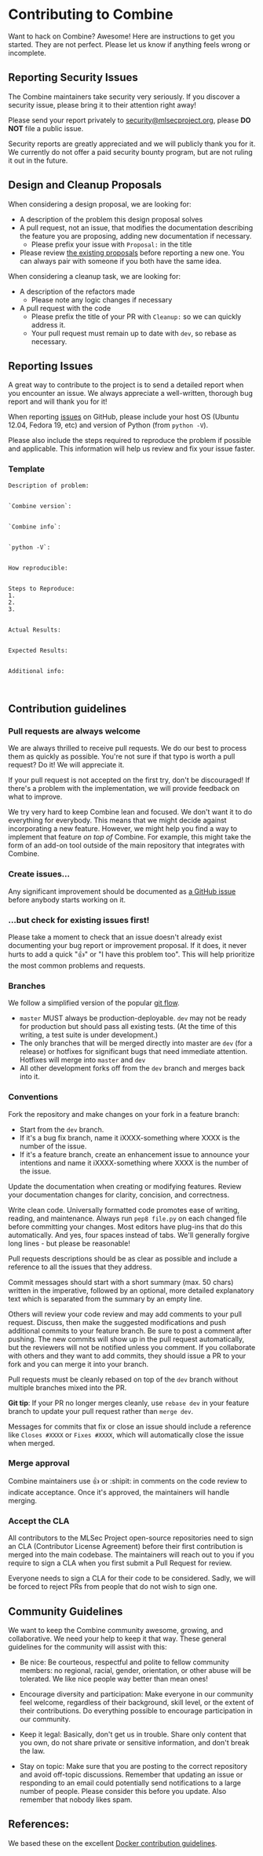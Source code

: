 # Contributing to Combine

Want to hack on Combine? Awesome! Here are instructions to get you started. They are not perfect. Please let us know if anything feels wrong or incomplete.

## Reporting Security Issues

The Combine maintainers take security very seriously. If you discover a security issue, please bring it to their attention right away!

Please send your report privately to [security@mlsecproject.org](mailto:security@mlsecproject.org), please **DO NOT** file a public issue.

Security reports are greatly appreciated and we will publicly thank you for it. We currently do not offer a paid security bounty program, but are not ruling it out in the future.

## Design and Cleanup Proposals

When considering a design proposal, we are looking for:

* A description of the problem this design proposal solves
* A pull request, not an issue, that modifies the documentation describing the feature you are proposing, adding new documentation if necessary.
  * Please prefix your issue with `Proposal:` in the title
* Please review [the existing proposals](https://github.com/mlsecproject/combine/pulls?q=is%3Aopen+is%3Apr+label%3AProposal) before reporting a new one. You can always pair with someone if you both have the same idea.

When considering a cleanup task, we are looking for:

* A description of the refactors made
  * Please note any logic changes if necessary
* A pull request with the code
  * Please prefix the title of your PR with `Cleanup:` so we can quickly address it.
  * Your pull request must remain up to date with `dev`, so rebase as
    necessary.

## Reporting Issues

A great way to contribute to the project is to send a detailed report when you encounter an issue. We always appreciate a well-written, thorough bug report and will thank you for it!

When reporting [issues](https://github.com/mlsecproject/combine/issues) on GitHub, please include your host OS (Ubuntu 12.04, Fedora 19, etc) and version of Python (from `python -V`).

Please also include the steps required to reproduce the problem if possible and applicable.  This information will help us review and fix your issue faster.

### Template

```
Description of problem:


`Combine version`:


`Combine info`:


`python -V`:


How reproducible:


Steps to Reproduce:
1.
2.
3.


Actual Results:


Expected Results:


Additional info:



```

## Contribution guidelines

### Pull requests are always welcome

We are always thrilled to receive pull requests. We do our best to process them as quickly as possible. You're not sure if that typo is worth a pull request? Do it! We will appreciate it.

If your pull request is not accepted on the first try, don't be discouraged! If there's a problem with the implementation, we will provide feedback on what to improve.

We try very hard to keep Combine lean and focused. We don't want it to do everything for everybody. This means that we might decide against incorporating a new feature. However, we might help you find a way to implement that feature *on top of* Combine. For example, this might take the form of an add-on tool outside of the main repository that integrates with Combine.

### Create issues...

Any significant improvement should be documented as [a GitHub issue](https://github.com/mlsecproject/combine/issues) before anybody starts working on it.

### ...but check for existing issues first!

Please take a moment to check that an issue doesn't already exist documenting your bug report or improvement proposal. If it does, it never hurts to add a quick ":+1:" or "I have this problem too". This will help prioritize the most common problems and requests.

### Branches

We follow a simplified version of the popular [git flow](http://nvie.com/posts/a-successful-git-branching-model/).

* `master` MUST always be production-deployable. `dev` may not be ready for production but should pass all existing tests. (At the time of this writing, a test suite is under development.)
* The only branches that will be merged directly into master are `dev` (for a release) or hotfixes for significant bugs that need immediate attention. Hotfixes will merge into `master` and `dev`
* All other development forks off from the `dev` branch and merges back into it.

### Conventions

Fork the repository and make changes on your fork in a feature branch:

* Start from the `dev` branch.
* If it's a bug fix branch, name it iXXXX-something where XXXX is the number of the issue.
* If it's a feature branch, create an enhancement issue to announce your intentions and name it iXXXX-something where XXXX is the number of the issue.

Update the documentation when creating or modifying features. Review your documentation changes for clarity, concision, and correctness.

Write clean code. Universally formatted code promotes ease of writing, reading, and maintenance. Always run `pep8 file.py` on each changed file before committing your changes. Most editors have plug-ins that do this automatically. And yes, four spaces instead of tabs. We'll generally forgive long lines - but please be reasonable!

Pull requests descriptions should be as clear as possible and include a reference to all the issues that they address.

Commit messages should start with a short summary (max. 50 chars) written in the imperative, followed by an optional, more detailed explanatory text which is separated from the summary by an empty line.

Others will review your code review and may add comments to your pull request. Discuss, then make the suggested modifications and push additional commits to your feature branch. Be sure to post a comment after pushing. The new commits will show up in the pull request automatically, but the reviewers will not be notified unless you comment. If you collaborate with others and they want to add commits, they should issue a PR to your fork and you can merge it into your branch.

Pull requests must be cleanly rebased on top of the `dev` branch without multiple branches mixed into the PR.

**Git tip**: If your PR no longer merges cleanly, use `rebase dev` in your feature branch to update your pull request rather than `merge dev`.

Messages for commits that fix or close an issue should include a reference like `Closes #XXXX` or `Fixes #XXXX`, which will automatically close the issue when merged.

### Merge approval

Combine maintainers use :+1: or :shipit: in comments on the code review to indicate acceptance. Once it's approved, the maintainers will handle merging.

### Accept the CLA

All contributors to the MLSec Project open-source repositories need to sign an CLA (Contributor License Agreement) before their first contribution is merged into the main codebase. The maintainers will reach out to you if you require to sign a CLA when you first submit a Pull Request for review.

Everyone needs to sign a CLA for their code to be considered. Sadly, we will be forced to reject PRs from people that do not wish to sign one.

## Community Guidelines

We want to keep the Combine community awesome, growing, and collaborative. We need your help to keep it that way. These general guidelines for the community will assist with this:

* Be nice: Be courteous, respectful and polite to fellow community members: no regional, racial, gender, orientation, or other abuse will be tolerated. We like nice people way better than mean ones!

* Encourage diversity and participation: Make everyone in our community feel welcome, regardless of their background, skill level, or the extent of their contributions. Do everything possible to encourage participation in our community.

* Keep it legal: Basically, don't get us in trouble. Share only content that you own, do not share private or sensitive information, and don't break the law.

* Stay on topic: Make sure that you are posting to the correct repository and avoid off-topic discussions. Remember that updating an issue or responding to an email could potentially send notifications to a large number of people. Please consider this before you update. Also remember that nobody likes spam.

## References:
We based these on the excellent [Docker contribution guidelines](https://github.com/docker/docker/blob/master/CONTRIBUTING.md).
